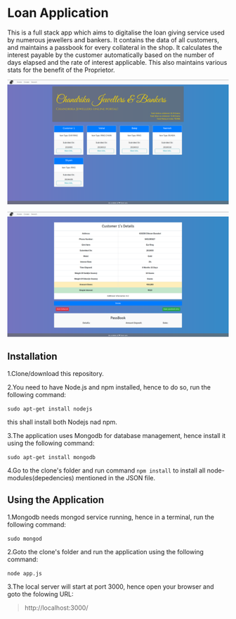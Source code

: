 # Loan Application
This is a full stack app which aims to digitalise the loan giving service used by numerous jewellers and bankers.
It contains the data of all customers, and maintains a passbook for every collateral in the shop.
It calculates the interest payable by the customer automatically based on the number of days elapsed and the rate of interest applicable.
This also maintains various stats for the benefit of the Proprietor. 

!["Main_page_ss](views/ss/ss_1.png)

!["Information_ss](views/ss/ss_2.png)

## Installation

1.Clone/download this repository.

2.You need to have Node.js and npm installed, hence to do so, run the following command:

```sudo apt-get install nodejs```

this shall install both Nodejs nad npm.

3.The application uses Mongodb for database management, hence install it using the following command:

```sudo apt-get install mongodb```

4.Go to the clone's folder and run command `npm install` to install all node-modules(depedencies) mentioned in the JSON file.

## Using the Application

1.Mongodb needs mongod service running, hence in a terminal, run the following command:

``` sudo mongod ```

2.Goto the clone's folder and run the application using the following command:

``` node app.js ```

3.The local server will start at port 3000, hence open your browser and goto the folowing URL:

>http://localhost:3000/


